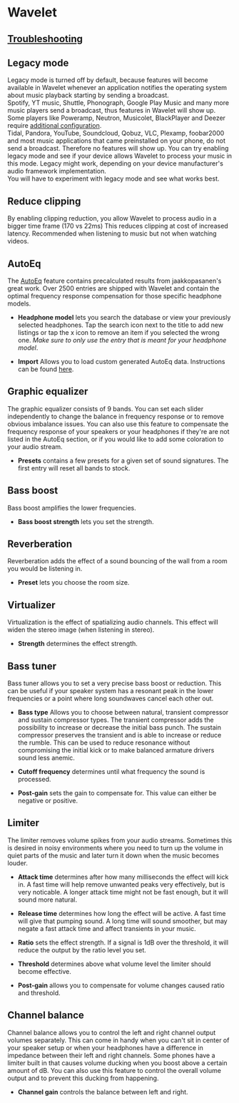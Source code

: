 #  Wavelet

## [Troubleshooting](https://pittvandewitt.github.io/Wavelet/Troubleshooting)

## Legacy mode

Legacy mode is turned off by default, because features will become available in Wavelet whenever an application notifies the operating system about music playback starting by sending a broadcast.  
Spotify, YT music, Shuttle, Phonograph, Google Play Music and many more music players send a broadcast, thus features in Wavelet will show up.  
Some players like Poweramp, Neutron, Musicolet, BlackPlayer and Deezer require [additional configuration](https://pittvandewitt.github.io/Wavelet/Configuration).  
Tidal, Pandora, YouTube, Soundcloud, Qobuz, VLC, Plexamp, foobar2000 and most music applications that came preinstalled on your phone, do not send a broadcast. Therefore no features will show up. You can try enabling legacy mode and see if your device allows Wavelet to process your music in this mode. Legacy might work, depending on your device manufacturer's audio framework implementation.  
You will have to experiment with legacy mode and see what works best.

## Reduce clipping

By enabling clipping reduction, you allow Wavelet to process audio in a bigger time frame (170 vs 22ms) This reduces clipping at cost of increased latency. Recommended when listening to music but not when watching videos.

## AutoEq

The [AutoEq](https://github.com/jaakkopasanen/AutoEq) feature contains precalculated results from jaakkopasanen's great work. Over 2500 entries are shipped with Wavelet and contain the optimal frequency response compensation for those specific headphone models.

- __Headphone model__ lets you search the database or view your previously selected headphones. Tap the search icon next to the title to add new listings or tap the x icon to remove an item if you selected the wrong one. *Make sure to only use the entry that is meant for your headphone model*.

- __Import__ Allows you to load custom generated AutoEq data. Instructions can be found [here](https://pittvandewitt.github.io/Wavelet/Import).

## Graphic equalizer

The graphic equalizer consists of 9 bands. You can set each slider independently to change the balance in frequency response or to remove obvious imbalance issues. You can also use this feature to compensate the frequency response of your speakers or your headphones if they're are not listed in the AutoEq section, or if you would like to add some coloration to your audio stream.

- __Presets__ contains a few presets for a given set of sound signatures. The first entry will reset all bands to stock.

## Bass boost

Bass boost amplifies the lower frequencies.

- __Bass boost strength__ lets you set the strength.

## Reverberation

Reverberation adds the effect of a sound bouncing of the wall from a room you would be listening in.

- __Preset__ lets you choose the room size.

## Virtualizer

Virtualization is the effect of spatializing audio channels. This effect will widen the stereo image (when listening in stereo).

- __Strength__ determines the effect strength.

## Bass tuner

Bass tuner allows you to set a very precise bass boost or reduction. This can be useful if your speaker system has a resonant peak in the lower frequencies or a point where long soundwaves cancel each other out.

- __Bass type__ Allows you to choose between natural, transient compressor and sustain compressor types. The transient compressor adds the possibility to increase or decrease the initial bass punch. The sustain compressor preserves the transient and is able to increase or reduce the rumble. This can be used to reduce resonance without compromising the initial kick or to make balanced armature drivers sound less anemic.

- __Cutoff frequency__ determines until what frequency the sound is processed.

- __Post-gain__ sets the gain to compensate for. This value can either be negative or positive.

## Limiter

The limiter removes volume spikes from your audio streams. Sometimes this is desired in noisy environments where you need to turn up the volume in quiet parts of the music and later turn it down when the music becomes louder.

- __Attack time__ determines after how many milliseconds the effect will kick in. A fast time will help remove unwanted peaks very effectively, but is very noticable. A longer attack time might not be fast enough, but it will sound more natural.

- __Release time__ determines how long the effect will be active. A fast time will give that pumping sound. A long time will sound smoother, but may negate a fast attack time and affect transients in your music.

- __Ratio__ sets the effect strength. If a signal is 1dB over the threshold, it will reduce the output by the ratio level you set.

- __Threshold__ determines above what volume level the limiter should become effective.

- __Post-gain__ allows you to compensate for volume changes caused ratio and threshold.

## Channel balance

Channel balance allows you to control the left and right channel output volumes separately. This can come in handy when you can't sit in center of your speaker setup or when your headphones have a difference in impedance between their left and right channels.
Some phones have a limiter built in that causes volume ducking when you boost above a certain amount of dB. You can also use this feature to control the overall volume output and to prevent this ducking from happening.

- __Channel gain__ controls the balance between left and right.
